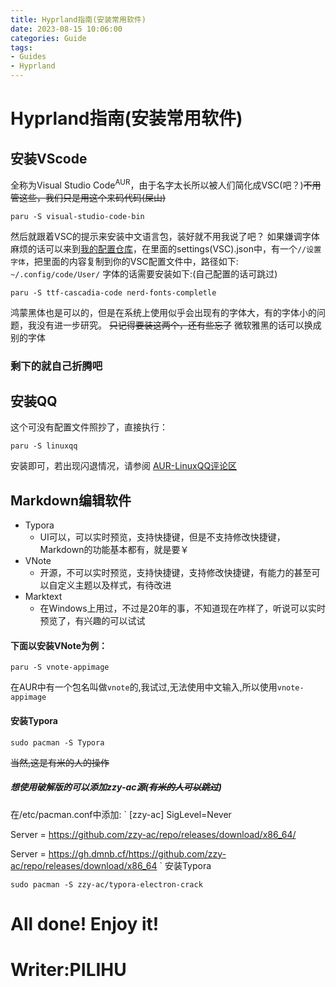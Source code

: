 ```yaml
---
title: Hyprland指南(安装常用软件)
date: 2023-08-15 10:06:00
categories: Guide
tags: 
- Guides
- Hyprland
---
```


# Hyprland指南(安装常用软件)
## 安装VScode
全称为Visual Studio Code<sup>AUR</sup>，由于名字太长所以被人们简化成VSC(吧？)~~不用管这些，我们只是用这个来码代码(屎山)~~
```
paru -S visual-studio-code-bin
```
然后就跟着VSC的提示来安装中文语言包，装好就不用我说了吧？
如果嫌调字体麻烦的话可以来到[我的配置仓库](https://github.com/PILIHU2022/My-Arch-configs)，在里面的settings(VSC).json中，有一个`//设置字体`，把里面的内容复制到你的VSC配置文件中，路径如下:
`~/.config/code/User/`
字体的话需要安装如下:(自己配置的话可跳过)
```
paru -S ttf-cascadia-code nerd-fonts-completle 
```
鸿蒙黑体也是可以的，但是在系统上使用似乎会出现有的字体大，有的字体小的问题，我没有进一步研究。
~~只记得要装这两个，还有些忘了~~
微软雅黑的话可以换成别的字体
### 剩下的就自己折腾吧

## 安装QQ
这个可没有配置文件照抄了，直接执行：
```
paru -S linuxqq
```
安装即可，若出现闪退情况，请参阅
[AUR-LinuxQQ评论区](https://aur.archlinux.org/packages/linuxqq)
## Markdown编辑软件
- Typora
   - UI可以，可以实时预览，支持快捷键，但是不支持修改快捷键，Markdown的功能基本都有，就是要￥
- VNote
   - 开源，不可以实时预览，支持快捷键，支持修改快捷键，有能力的甚至可以自定义主题以及样式，有待改进
- Marktext
   - 在Windows上用过，不过是20年的事，不知道现在咋样了，听说可以实时预览了，有兴趣的可以试试

#### 下面以安装VNote为例：
```
paru -S vnote-appimage
```
在AUR中有一个包名叫做`vnote`的,我试过,无法使用中文输入,所以使用`vnote-appimage`
#### 安装Typora
```
sudo pacman -S Typora
```
~~当然,这是有米的人的操作~~
##### 想使用破解版的可以添加zzy-ac源(~~有米的人可以跳过~~)
在/etc/pacman.conf中添加:
`
[zzy-ac]
SigLevel=Never

Server = https://github.com/zzy-ac/repo/releases/download/x86_64/

Server = https://gh.dmnb.cf/https://github.com/zzy-ac/repo/releases/download/x86_64
`
安装Typora
```
sudo pacman -S zzy-ac/typora-electron-crack
```

# All done! Enjoy it!
# Writer:PILIHU
